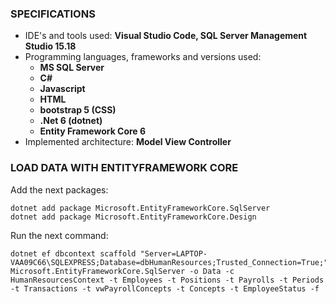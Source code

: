 ### SPECIFICATIONS
- IDE's and tools used: **Visual Studio Code, SQL Server Management Studio 15.18**
- Programming languages, frameworks and versions used:
    - **MS SQL Server**
    - **C#**
    - **Javascript**
    - **HTML**
    - **bootstrap 5 (CSS)**
    - **.Net 6 (dotnet)**
    - **Entity Framework Core 6**
- Implemented architecture: **Model View Controller**

### LOAD DATA WITH ENTITYFRAMEWORK CORE

Add the next packages: 
 ```
 dotnet add package Microsoft.EntityFrameworkCore.SqlServer
 dotnet add package Microsoft.EntityFrameworkCore.Design
 ```

Run the next command:
```
dotnet ef dbcontext scaffold "Server=LAPTOP-VAA09C66\SQLEXPRESS;Database=dbHumanResources;Trusted_Connection=True;" Microsoft.EntityFrameworkCore.SqlServer -o Data -c HumanResourcesContext -t Employees -t Positions -t Payrolls -t Periods -t Transactions -t vwPayrollConcepts -t Concepts -t EmployeeStatus -f
```

